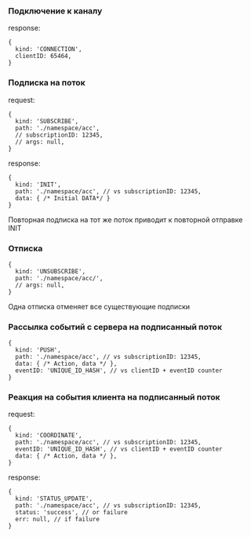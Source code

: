### Подключение к каналу
response: 
```json5
{
  kind: 'CONNECTION',
  clientID: 65464,
}
```
### Подписка на поток
request:
```json5
{
  kind: 'SUBSCRIBE',
  path: './namespace/acc',
  // subscriptionID: 12345,
  // args: null,
}
```
response:
```json5
{
  kind: 'INIT',
  path: './namespace/acc', // vs subscriptionID: 12345,
  data: { /* Initial DATA*/ }
}
```
Повторная подписка на тот же поток приводит к повторной отправке INIT
### Отписка
```json5
{
  kind: 'UNSUBSCRIBE',
  path: './namespace/acc/',
  // args: null,
}
```
Одна отписка отменяет все существующие подписки
### Рассылка событий с сервера на подписанный поток

```json5
{
  kind: 'PUSH',
  path: './namespace/acc', // vs subscriptionID: 12345,
  data: { /* Action, data */ },
  eventID: 'UNIQUE_ID_HASH', // vs clientID + eventID counter
}
```
### Реакция на события клиента на подписанный поток
request:
```json5
{
  kind: 'COORDINATE',
  path: './namespace/acc', // vs subscriptionID: 12345,
  eventID: 'UNIQUE_ID_HASH', // vs clientID + eventID counter
  data: { /* Action, data */ },
}
```
response:
```json5
{
  kind: 'STATUS_UPDATE',
  path: './namespace/acc', // vs subscriptionID: 12345,
  status: 'success', // or failure
  err: null, // if failure
}
```
